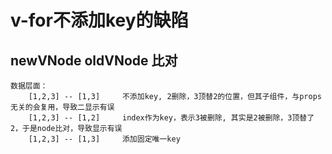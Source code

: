 # v-for不添加key的缺陷

## newVNode oldVNode 比对
    数据层面：
        [1,2,3] -- [1,3]     不添加key, 2删除，3顶替2的位置，但其子组件，与props无关的会复用，导致二显示有误
        [1,2,3] -- [1,2]     index作为key，表示3被删除, 其实是2被删除，3顶替了2，于是node比对，导致显示有误
        [1,2,3] -- [1,3]     添加固定唯一key
    
